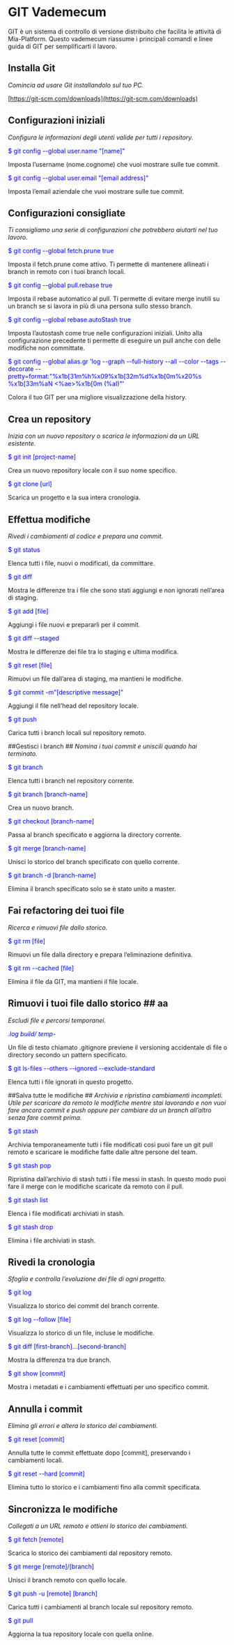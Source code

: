 # GIT Vademecum #

GIT è un sistema di controllo di versione distribuito che facilita le attività di Mia-Platform. Questo vademecum riassume i principali comandi e linee guida di GIT per semplificarti il lavoro.

## Installa Git ##
*Comincia ad usare Git installandolo sul tuo PC.*

[https://git-scm.com/downloads](https://git-scm.com/downloads)

## Configurazioni iniziali ##
*Configura le informazioni degli utenti valide per tutti i repository.*

<span style="color:blue"> $ git config --global user.name "[name]"

Imposta l’username (nome.cognome) che vuoi mostrare sulle tue commit.

<span style="color:blue"> $ git config --global user.email "[email address]"

Imposta l’email aziendale che vuoi mostrare sulle tue commit.

## Configurazioni consigliate ##
*Ti consigliamo una serie di configurazioni che potrebbero aiutarti nel tuo lavoro.*

<span style="color:blue"> $ git config --global fetch.prune true

Imposta il fetch.prune come attivo. Ti permette di mantenere allineati i branch in remoto con i tuoi branch locali.

<span style="color:blue"> $ git config --global pull.rebase true

Imposta il rebase automatico al pull. Ti permette di evitare merge inutili su un branch se si lavora in più di una persona sullo stesso branch.

<span style="color:blue"> $ git config --global rebase.autoStash true

Imposta l’autostash come true nelle configurazioni iniziali. Unito alla configurazione precedente ti permette di eseguire un pull anche con delle modifiche non committate.

<span style="color:blue"> $ git config --global alias.gr 'log --graph --full-history --all --color --tags --decorate --pretty=format:"%x1b[31m%h%x09%x1b[32m%d%x1b[0m%x20%s %x1b[33m%aN <%ae>%x1b[0m (%aI)"'

Colora il tuo GIT per una migliore visualizzazione della history.


## Crea un repository ##
*Inizia con un nuovo repository o scarica le informazioni da un URL esistente.*

<span style="color:blue"> $ git init [project-name]

Crea un nuovo repository locale con il suo nome specifico.

<span style="color:blue"> $ git clone [url]

Scarica un progetto e la sua intera cronologia.

## Effettua modifiche ##
*Rivedi i cambiamenti al codice e prepara una commit.*

<span style="color:blue"> $ git status

Elenca tutti i file, nuovi o modificati, da committare.

<span style="color:blue"> $ git diff

Mostra le differenze tra i file che sono stati aggiungi e non ignorati nell’area di staging.

<span style="color:blue"> $ git add [file]

Aggiungi i file nuovi e prepararli per il commit.

<span style="color:blue"> $ git diff --staged

Mostra le differenze dei file tra lo staging e ultima modifica.

<span style="color:blue"> $ git reset [file]

Rimuovi un file dall’area di staging, ma mantieni le modifiche.

<span style="color:blue"> $ git commit -m"[descriptive message]"

Aggiungi il file nell’head del repository locale.

<span style="color:blue"> $ git push

Carica tutti i branch locali sul repository remoto.

##Gestisci i branch ##
*Nomina i tuoi commit e uniscili quando hai terminato.*

<span style="color:blue"> $ git branch

Elenca tutti i branch nel repository corrente.

<span style="color:blue"> $ git branch [branch-name]

Crea un nuovo branch.


<span style="color:blue"> $ git checkout [branch-name]

Passa al branch specificato e aggiorna la directory corrente.

<span style="color:blue"> $ git merge [branch-name]

Unisci lo storico del branch specificato con quello corrente.

<span style="color:blue"> $ git branch -d [branch-name]

Elimina il branch specificato solo se è stato unito a master.

## Fai refactoring dei tuoi file ##
*Ricerca e rimuovi file dallo storico.*


<span style="color:blue"> $ git rm [file]

Rimuovi un file dalla directory e prepara l’eliminazione definitiva.

<span style="color:blue"> $ git rm --cached [file]

Elimina il file da GIT, ma mantieni il file locale.


## Rimuovi i tuoi file dallo storico ## aa
*Escludi file e percorsi temporanei.*

<span style="color:blue"> *.log
build/
temp-*

Un file di testo chiamato .gitignore previene il versioning accidentale di file o directory secondo un pattern specificato.

<span style="color:blue"> $ git ls-files --others --ignored --exclude-standard

Elenca tutti i file ignorati in questo progetto.

##Salva tutte le modifiche ##
*Archivia e ripristina cambiamenti incompleti. Utile per scaricare da remoto le modifiche mentre stai lavorando e non vuoi fare ancora commit e push oppure per cambiare da un branch all’altro senza fare commit prima.*

<span style="color:blue"> $ git stash

Archivia temporaneamente tutti i file modificati così puoi fare un git pull remoto e scaricare le modifiche fatte dalle altre persone del team.

<span style="color:blue"> $ git stash pop

Ripristina dall’archivio di stash tutti i file messi in stash. In questo modo puoi fare il merge con le modifiche scaricate da remoto con il pull.

<span style="color:blue"> $ git stash list

Elenca i file modificati archiviati in stash.

<span style="color:blue"> $ git stash drop

Elimina i file archiviati in stash.

## Rivedi la cronologia ##
*Sfoglia e controlla l’evoluzione dei file di ogni progetto.*

<span style="color:blue"> $ git log

Visualizza lo storico dei commit del branch corrente.

<span style="color:blue"> $ git log --follow [file]

Visualizza lo storico di un file, incluse le modifiche.

<span style="color:blue"> $ git diff [first-branch]...[second-branch]

Mostra la differenza tra due branch.

<span style="color:blue"> $ git show [commit]

Mostra i metadati e i cambiamenti effettuati per uno specifico commit.

## Annulla i commit ##
*Elimina gli errori e altera lo storico dei cambiamenti.*

<span style="color:blue"> $ git reset [commit]

Annulla tutte le commit effettuate dopo [commit], preservando i cambiamenti locali.

<span style="color:blue"> $ git reset --hard [commit]

Elimina tutto lo storico e i cambiamenti fino alla commit specificata.

## Sincronizza le modifiche ##
*Collegati a un URL remoto e ottieni lo storico dei cambiamenti.*

<span style="color:blue"> $ git fetch [remote]

Scarica lo storico dei cambiamenti dal repository remoto.

<span style="color:blue"> $ git merge [remote]/[branch]

Unisci il branch remoto con quello locale.

<span style="color:blue"> $ git push -u [remote] [branch]

Carica tutti i cambiamenti al branch locale sul repository remoto.

<span style="color:blue"> $ git pull

Aggiorna la tua repository locale con quella online.
